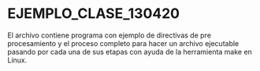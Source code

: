 # EJEMPLO_CLASE_130420
El archivo contiene programa con ejemplo de directivas de pre procesamiento y el proceso completo para hacer un archivo ejecutable pasando por cada una de sus etapas con ayuda de la herramienta make en Linux.
